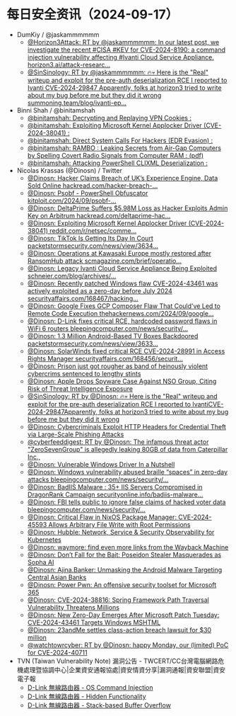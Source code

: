# 每日安全资讯（2024-09-17）

- DumKiy / @jaskammmmmm
  - [@Horizon3Attack: RT by @jaskammmmmm: In our latest post, we investigate the recent #CISA #KEV for CVE-2024-8190: a command injection vulnerability affecting #Ivanti Cloud Service Appliance. horizon3.ai/attack-researc…](https://twitter.com/Horizon3Attack/status/1835708124390416532)
  - [@SinSinology: RT by @jaskammmmmm: 🔥💀 Here is the "Real" writeup and exploit for the pre-auth deserialization RCE I reported to Ivanti CVE-2024-29847 Apparently, folks at horizon3 tried to write about my bug before me but they did it wrong summoning.team/blog/ivanti-ep…](https://twitter.com/SinSinology/status/1835589425415229466)
- Binni Shah / @binitamshah
  - [@binitamshah: Decrypting and Replaying VPN Cookies :](https://twitter.com/binitamshah/status/1835702410502939119)
  - [@binitamshah: Exploiting Microsoft Kernel Applocker Driver (CVE-2024-38041) :](https://twitter.com/binitamshah/status/1835698037056045485)
  - [@binitamshah: Direct System Calls For Hackers (EDR Evasion) :](https://twitter.com/binitamshah/status/1835697666556408004)
  - [@binitamshah: RAMBO : Leaking Secrets from Air-Gap Computers by Spelling Covert Radio Signals from Computer RAM :  (pdf)](https://twitter.com/binitamshah/status/1835689565505585264)
  - [@binitamshah: Attacking PowerShell CLIXML Deserialization :](https://twitter.com/binitamshah/status/1835689000205693021)
- Nicolas Krassas (@Dinosn) / Twitter
  - [@Dinosn: Hacker Claims Breach of UK’s Experience Engine, Data Sold Online hackread.com/hacker-breach-…](https://twitter.com/Dinosn/status/1835722685734682632)
  - [@Dinosn: Psobf - PowerShell Obfuscator kitploit.com/2024/09/psobf-…](https://twitter.com/Dinosn/status/1835722621763367102)
  - [@Dinosn: DeltaPrime Suffers $5.98M Loss as Hacker Exploits Admin Key on Arbitrum hackread.com/deltaprime-hac…](https://twitter.com/Dinosn/status/1835722581967540414)
  - [@Dinosn: Exploiting Microsoft Kernel Applocker Driver (CVE-2024-38041) reddit.com/r/netsec/comme…](https://twitter.com/Dinosn/status/1835722541572161687)
  - [@Dinosn: TikTok Is Getting Its Day In Court packetstormsecurity.com/news/view/3634…](https://twitter.com/Dinosn/status/1835722410126868940)
  - [@Dinosn: Operations at Kawasaki Europe mostly restored after RansomHub attack scmagazine.com/brief/operatio…](https://twitter.com/Dinosn/status/1835722334356853162)
  - [@Dinosn: Legacy Ivanti Cloud Service Appliance Being Exploited schneier.com/blog/archives/…](https://twitter.com/Dinosn/status/1835722270200721478)
  - [@Dinosn: Recently patched Windows flaw CVE-2024-43461 was actively exploited as a zero-day before July 2024 securityaffairs.com/168467/hacking…](https://twitter.com/Dinosn/status/1835722152588284053)
  - [@Dinosn: Google Fixes GCP Composer Flaw That Could've Led to Remote Code Execution thehackernews.com/2024/09/google…](https://twitter.com/Dinosn/status/1835722102239846790)
  - [@Dinosn: D-Link fixes critical RCE, hardcoded password flaws in WiFi 6 routers bleepingcomputer.com/news/security/…](https://twitter.com/Dinosn/status/1835722024959787439)
  - [@Dinosn: 1.3 Million Android-Based TV Boxes Backdoored packetstormsecurity.com/news/view/3633…](https://twitter.com/Dinosn/status/1835721984908390694)
  - [@Dinosn: SolarWinds fixed critical RCE CVE-2024-28991 in Access Rights Manager securityaffairs.com/168456/securit…](https://twitter.com/Dinosn/status/1835655202185097490)
  - [@Dinosn: Prison just got rougher as band of heinously violent cybercrims sentenced to lengthy stints](https://twitter.com/Dinosn/status/1835655171340132355)
  - [@Dinosn: Apple Drops Spyware Case Against NSO Group, Citing Risk of Threat Intelligence Exposure](https://twitter.com/Dinosn/status/1835611768179007868)
  - [@SinSinology: RT by @Dinosn: 🔥💀 Here is the "Real" writeup and exploit for the pre-auth deserialization RCE I reported to IvantiCVE-2024-29847Apparently, folks at horizon3 tried to write about my bug before me but they did it wrong](https://twitter.com/SinSinology/status/1835589425415229466)
  - [@Dinosn: Cybercriminals Exploit HTTP Headers for Credential Theft via Large-Scale Phishing Attacks](https://twitter.com/Dinosn/status/1835575677539541187)
  - [@cyberfeeddigest: RT by @Dinosn: The infamous threat actor "ZeroSevenGroup" is allegedly leaking 80GB of data from Caterpillar Inc.,](https://twitter.com/cyberfeeddigest/status/1835572369995297146)
  - [@Dinosn: Vulnerable Windows Driver In a Nutshell](https://twitter.com/Dinosn/status/1835532657054122273)
  - [@Dinosn: Windows vulnerability abused braille “spaces” in zero-day attacks bleepingcomputer.com/news/security/…](https://twitter.com/Dinosn/status/1835510237488435612)
  - [@Dinosn: BadIIS Malware : 35+ IIS Servers Compromised in DragonRank Campaign securityonline.info/badiis-malware…](https://twitter.com/Dinosn/status/1835510135948505293)
  - [@Dinosn: FBI tells public to ignore false claims of hacked voter data bleepingcomputer.com/news/security/…](https://twitter.com/Dinosn/status/1835510083112837410)
  - [@Dinosn: Critical Flaw in NixOS Package Manager: CVE-2024-45593 Allows Arbitrary File Write with Root Permissions](https://twitter.com/Dinosn/status/1835510040632979627)
  - [@Dinosn: Hubble: Network, Service & Security Observability for Kubernetes](https://twitter.com/Dinosn/status/1835509969187229894)
  - [@Dinosn: waymore: find even more links from the Wayback Machine](https://twitter.com/Dinosn/status/1835509929542570482)
  - [@Dinosn: Don’t Fall for the Bait: Poseidon Stealer Masquerades as Sopha AI](https://twitter.com/Dinosn/status/1835509884747477396)
  - [@Dinosn: Ajina.Banker: Unmasking the Android Malware Targeting Central Asian Banks](https://twitter.com/Dinosn/status/1835509847745270025)
  - [@Dinosn: Power Pwn: An offensive security toolset for Microsoft 365](https://twitter.com/Dinosn/status/1835509814098567335)
  - [@Dinosn: CVE-2024-38816: Spring Framework Path Traversal Vulnerability Threatens Millions](https://twitter.com/Dinosn/status/1835509725015704022)
  - [@Dinosn: New Zero-Day Emerges After Microsoft Patch Tuesday: CVE-2024-43461 Targets Windows MSHTML](https://twitter.com/Dinosn/status/1835509687963271529)
  - [@Dinosn: 23andMe settles class-action breach lawsuit for $30 million](https://twitter.com/Dinosn/status/1835509635375124881)
  - [@watchtowrcyber: RT by @Dinosn: happy Monday, our (limited) PoC for CVE-2024-40711](https://twitter.com/watchtowrcyber/status/1835505699071431106)
- TVN (Taiwan Vulnerability Note) 漏洞公告 - TWCERT/CC台灣電腦網路危機處理暨協調中心|企業資安通報協處|資安情資分享|漏洞通報|資安聯盟|資安電子報
  - [D-Link 無線路由器 - OS Command Injection](https://www.twcert.org.tw/tw/cp-132-8090-bf06b-1.html)
  - [D-Link 無線路由器 - Hidden Functionality](https://www.twcert.org.tw/tw/cp-132-8086-93ed5-1.html)
  - [D-Link 無線路由器 - Stack-based Buffer Overflow](https://www.twcert.org.tw/tw/cp-132-8080-7f494-1.html)
